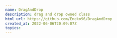 ```yaml
---
name: DragAndDrop
description: drag and drop owned class
html_url: https://github.com/Eneko96/DragAndDrop
created_at: 2022-06-06T20:09:07Z
topics: 
---
```

